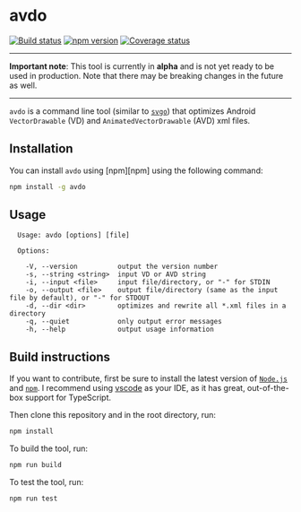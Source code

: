 # avdo

[![Build status][travis-badge]][travis-badge-url]
[![npm version][npm-badge]][npm-badge-url]
[![Coverage status][coveralls-badge]][coveralls-badge-url]

---

**Important note**: This tool is currently in **alpha** and is not yet ready
to be used in production. Note that there may be breaking changes in the future as well.

---

`avdo` is a command line tool (similar to [`svgo`][svgo]) that optimizes Android
`VectorDrawable` (VD) and `AnimatedVectorDrawable` (AVD) xml files.

## Installation

You can install `avdo` using [npm][npm] using the following command:

```sh
npm install -g avdo
```

## Usage

```text
  Usage: avdo [options] [file]

  Options:

    -V, --version          output the version number
    -s, --string <string>  input VD or AVD string
    -i, --input <file>     input file/directory, or "-" for STDIN
    -o, --output <file>    output file/directory (same as the input file by default), or "-" for STDOUT
    -d, --dir <dir>        optimizes and rewrite all *.xml files in a directory
    -q, --quiet            only output error messages
    -h, --help             output usage information
```

## Build instructions

If you want to contribute, first be sure to install the latest version of
[`Node.js`](https://nodejs.org/) and [`npm`](https://www.npmjs.com/).
I recommend using [vscode][vscode] as your IDE, as it has great,
out-of-the-box support for TypeScript.

Then clone this repository and in the root directory, run:

```sh
npm install
```

To build the tool, run:

```sh
npm run build
```

To test the tool, run:

```sh
npm run test
```

  [travis-badge]: https://travis-ci.org/alexjlockwood/avdo.svg?branch=master
  [travis-badge-url]: https://travis-ci.org/alexjlockwood/avdo
  [coveralls-badge]: https://coveralls.io/repos/github/alexjlockwood/avdo/badge.svg?branch=master
  [coveralls-badge-url]: https://coveralls.io/github/alexjlockwood/avdo?branch=master
  [npm-badge]: https://badge.fury.io/js/avdo.svg
  [npm-badge-url]: https://www.npmjs.com/package/avdo
  [svgo]: https://github.com/svg/svgo
  [vscode]: https://code.visualstudio.com/
